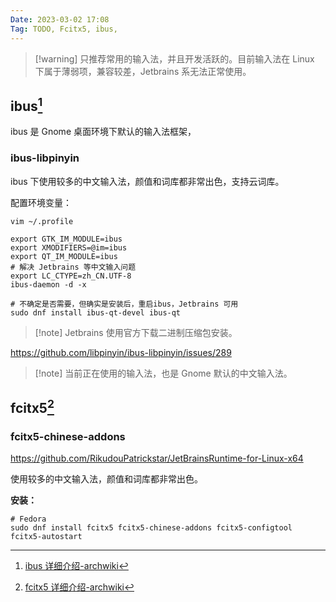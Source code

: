 ```yaml
---
Date: 2023-03-02 17:08
Tag: TODO, Fcitx5, ibus, 
---
```



>[!warning] 只推荐常用的输入法，并且开发活跃的。目前输入法在 Linux 下属于薄弱项，兼容较差，Jetbrains 系无法正常使用。

## ibus[^1] 

ibus 是 Gnome 桌面环境下默认的输入法框架，

### ibus-libpinyin

ibus 下使用较多的中文输入法，颜值和词库都非常出色，支持云词库。

配置环境变量：

`vim ~/.profile`

```shell
export GTK_IM_MODULE=ibus
export XMODIFIERS=@im=ibus
export QT_IM_MODULE=ibus
# 解决 Jetbrains 等中文输入问题
export LC_CTYPE=zh_CN.UTF-8
ibus-daemon -d -x
```

```shell
# 不确定是否需要，但确实是安装后，重启ibus，Jetbrains 可用
sudo dnf install ibus-qt-devel ibus-qt
```

>[!note] Jetbrains 使用官方下载二进制压缩包安装。

https://github.com/libpinyin/ibus-libpinyin/issues/289


> [!note] 当前正在使用的输入法，也是 Gnome 默认的中文输入法。

## fcitx5[^2]

### fcitx5-chinese-addons

https://github.com/RikudouPatrickstar/JetBrainsRuntime-for-Linux-x64

使用较多的中文输入法，颜值和词库都非常出色。



**安装：**

```shell
# Fedora
sudo dnf install fcitx5 fcitx5-chinese-addons fcitx5-configtool fcitx5-autostart
```






[^1]: [ibus 详细介绍-archwiki](https://wiki.archlinuxcn.org/wiki/IBus)
[^2]: [fcitx5 详细介绍-archwiki](https://wiki.archlinuxcn.org/wiki/Fcitx5)